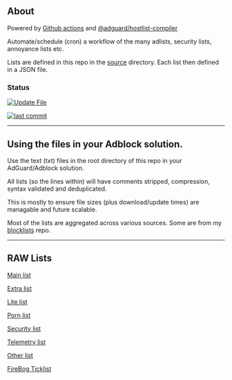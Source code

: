 ## About

Powered by [Github actions](https://github.com/features/actions) and [@adguard/hostlist-compiler](https://github.com/AdguardTeam/FiltersCompiler)

Automate/schedule (cron) a workflow of the many adlists, security lists, annoyance lists etc.

Lists are defined in this repo in the [source](source) directory. Each list then defined in a JSON file.


### Status

[![Update File](https://github.com/SystemJargon/filters/actions/workflows/main.yml/badge.svg)](https://github.com/SystemJargon/filters/actions/workflows/main.yml)

<!-- [![GitHub stars](https://img.shields.io/github/stars/systemjargon/filters)](https://github.com/systemjargon/filters/stargazers) [![GitHub stars](https://img.shields.io/github/forks/systemjargon/filters)](https://github.com/systemjargon/filters/stargazers) [![GitHub stars](https://img.shields.io/github/issues/systemjargon/filters)](https://github.com/systemjargon/filters/stargazers) -->


[![last commit](https://img.shields.io/github/last-commit/SystemJargon/filters.svg)](https://github.com/SystemJargon/filters/commits/master)

<!--
[![commit activity](https://img.shields.io/github/commit-activity/y/SystemJargon/filters.svg)](https://github.com/SystemJargon/filters/commits/master) -->

----

## Using the files in your Adblock solution.

Use the text (txt) files in the root directory of this repo in your AdGuard/Adblock solution. 

All lists (so the lines within) will have comments stripped, compression, syntax validated and deduplicated. 

This is mostly to ensure file sizes (plus download/update times) are managable and future scalable.

Most of the lists are aggregated across various sources. Some are from my [blocklists](https://github.com/systemjargon/blocklists) repo.


----

## RAW Lists

[Main list](https://raw.githubusercontent.com/systemjargon/filters/main/filter.txt)

[Extra list](https://raw.githubusercontent.com/systemjargon/filters/main/extra.txt)

[Lite list](https://raw.githubusercontent.com/systemjargon/filters/main/lite.txt)

[Porn list](https://raw.githubusercontent.com//systemjargon/filters/main/porn.txt)

[Security list](https://raw.githubusercontent.com/systemjargon/filters/main/security.txt)

[Telemetry list](https://raw.githubusercontent.com/systemjargon/filters/main/telemetry.txt)

[Other list](https://raw.githubusercontent.com/systemjargon/filters/main/other.txt)

[FireBog Ticklist](https://raw.githubusercontent.com/systemjargon/filters/main/firebog-ticklist.txt)
